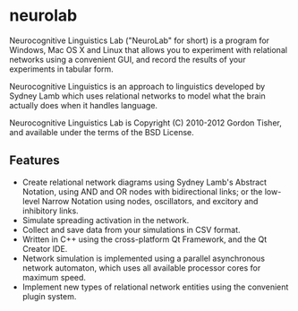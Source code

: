 neurolab
========

Neurocognitive Linguistics Lab ("NeuroLab" for short) is a program for Windows, Mac OS X and Linux that allows you to experiment with relational networks using a convenient GUI, and record the results of your experiments in tabular form.

Neurocognitive Linguistics is an approach to linguistics developed by Sydney Lamb which uses relational networks to model what the brain actually does when it handles language.

Neurocognitive Linguistics Lab is Copyright (C) 2010-2012 Gordon Tisher, and available under the terms of the BSD License.

Features
--------

- Create relational network diagrams using Sydney Lamb's Abstract Notation, using AND and OR nodes with bidirectional links; or the low-level Narrow Notation using nodes, oscillators, and excitory and inhibitory links.
- Simulate spreading activation in the network.
- Collect and save data from your simulations in CSV format.
- Written in C++ using the cross-platform Qt Framework, and the Qt Creator IDE.
- Network simulation is implemented using a parallel asynchronous network automaton, which uses all available processor cores for maximum speed.
- Implement new types of relational network entities using the convenient plugin system.
